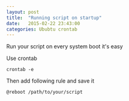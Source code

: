 ```yaml
---
layout: post
title:  "Running script on startup"
date:   2015-02-22 23:43:00
categories: Ububtu crontab
---
```


Run your script on every system boot it's easy
<!--more-->

Use crontab

```
crontab -e
```

Then add following rule and save it

```
@reboot /path/to/your/script
```
